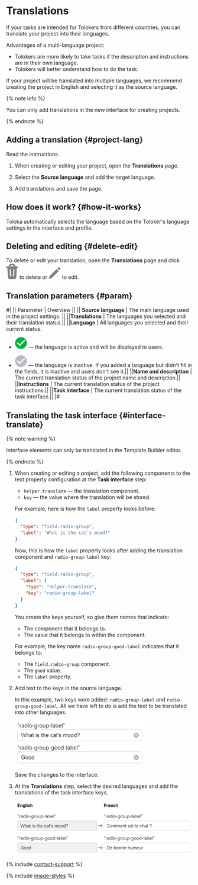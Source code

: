 # Translations

If your tasks are intended for Tolokers from different countries, you can translate your project into their languages.

Advantages of a multi-language project:

- Tolokers are more likely to take tasks if the description and instructions are in their own language.
- Tolokers will better understand how to do the task.

If your project will be translated into multiple languages, we recommend creating the project in English and selecting it as the source language.

{% note info %}

You can only add translations in the new interface for creating projects.

{% endnote %}

## Adding a translation {#project-lang}

Read the instructions.

1. When creating or editing your project, open the **Translations** page.

1. Select the **Source language** and add the target language.

1. Add translations and save the page.

## How does it work? {#how-it-works}

Toloka automatically selects the language based on the Toloker's language settings in the interface and profile.

## Deleting and editing {#delete-edit}

To delete or edit your translation, open the **Translations** page and click ![](../_images/other/project-delete-b.svg) to delete or ![](../_images/other/project-edit-b.svg) to edit.

## Translation parameters {#param}

#|
|| Parameter | Overview ||
|| **Source language** | The main language used in the project settings. ||
||**Translations** | The languages you selected and their translation status.||
||**Language** | All languages you selected and their current status.

- ![](../_images/other/project-active.svg) — the language is active and will be displayed to users.

- ![](../_images/other/project-unactive.svg) — the language is inactive. If you added a language but didn't fill in the fields, it is inactive and users don't see it.||
||**Name and description** | The current translation status of the project name and description.||
||**Instructions** | The current translation status of the project instructions.||
||**Task interface** | The current translation status of the task interface.||
|#

## Translating the task interface {#interface-translate}

{% note warning %}

Interface elements can only be translated in the Template Builder editor.

{% endnote %}

1. When creating or editing a project, add the following components to the text property configuration at the **Task interface** step:

    - `helper.translate` — the translation component.
    - `key` — the value where the translation will be stored.

    For example, here is how the `label` property looks before:

    ```json
    {
      "type": "field.radio-group",
      "label": "What is the cat's mood?"
    }
    ```

    Now, this is how the `label` property looks after adding the translation component and `radio-group-label` key:

    ```json
    {
      "type": "field.radio-group",
      "label": {
        "type": "helper.translate",
        "key": "radio-group-label"
      }
    }
    ```

    You create the keys yourself, so give them names that indicate:

    - The component that it belongs to.
    - The value that it belongs to within the component.

    For example, the key name `radio-group-good-label` indicates that it belongs to:

    - The `field.radio-group` component.
    - The `good` value.
    - The `label` property.

1. Add text to the keys in the source language.

    In this example, two keys were added: `radio-group-label` and `radio-group-good-label`. All we have left to do is add the text to be translated into other languages.

    ![](../_images/keys-sources.png)

    Save the changes to the interface.

1. At the **Translations** step, select the desired languages and add the translations of the task interface keys.

    ![](../_images/keys-translated.png)

{% include [contact-support](../_includes/contact-support.md) %}

{% include [image-styles](../../../_includes/image-styles-internal.md) %}